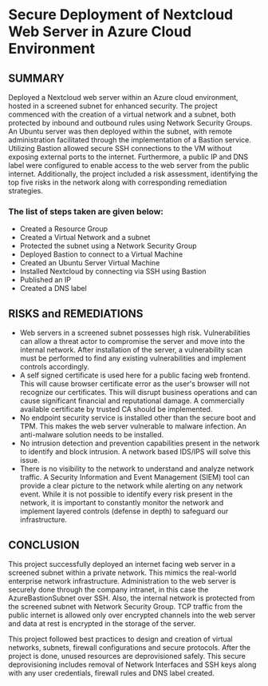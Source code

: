 # Secure Deployment of Nextcloud Web Server in Azure Cloud Environment

## SUMMARY
Deployed a Nextcloud web server within an Azure cloud environment, hosted in a screened subnet for enhanced security. The project commenced with the creation of a virtual network and a subnet, both protected by inbound and outbound rules using Network Security Groups. An Ubuntu server was then deployed within the subnet, with remote administration facilitated through the implementation of a Bastion service. Utilizing Bastion allowed secure SSH connections to the VM without exposing external ports to the internet. Furthermore, a public IP and DNS label were configured to enable access to the web server from the public internet. Additionally, the project included a risk assessment, identifying the top five risks in the network along with corresponding remediation strategies.
### The list of steps taken are given below:
 - Created a Resource Group
 - Created a Virtual Network and a subnet
 - Protected the subnet using a Network Security Group
 - Deployed Bastion to connect to a Virtual Machine
 - Created an Ubuntu Server Virtual Machine
 - Installed Nextcloud by connecting via SSH using Bastion
 - Published an IP
 - Created a DNS label

## RISKS and REMEDIATIONS
- Web servers in a screened subnet possesses high risk. Vulnerabilities can allow a threat actor to compromise the server and move into the internal network. After installation of the server, a vulnerability scan must be performed to find any existing vulnerabilities and implement controls accordingly.
- A self signed certificate is used here for a public facing web frontend. This will cause browser certificate error as the user's browser will not recognize our certificates. This will disrupt business operations and can cause significant financial and reputational damage. A commercially available certificate by trusted CA should be implemented.
- No endpoint security service is installed other than the secure boot and TPM. This makes the web server vulnerable to malware infection. An anti-malware solution needs to be installed.
- No intrusion detection and prevention capabilities present in the network to identify and block intrusion. A network based IDS/IPS will solve this issue.
- There is no visibility to the network to understand and analyze network traffic. A Security Information and Event Management (SIEM) tool can provide a clear picture to the network while alerting on any network event.
While it is not possible to identify every risk present in the network, it is important to constantly monitor the network and implement layered controls (defense in depth) to safeguard our infrastructure.

## CONCLUSION
This project successfully deployed an internet facing web server in a screened subnet within a private network. This mimics the real-world enterprise network infrastructure. Administration to the web server is securely done through the company intranet, in this case the AzureBastionSubnet over SSH. Also, the internal network is protected from the screened subnet with Network Security Group. TCP traffic from the public internet is allowed only over encrypted channels into the web server and data at rest is encrypted in the storage of the server.

This project followed best practices to design and creation of virtual networks, subnets, firewall configurations and secure protocols. After the project is done, unused resources are deprovisioned safely. This secure deprovisioning includes removal of Network Interfaces and SSH keys along with any user credentials, firewall rules and DNS label created.

